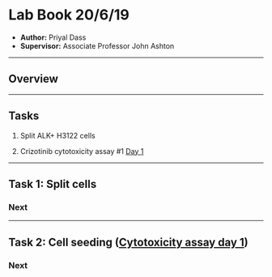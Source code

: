 # Lab Book 20/6/19
- **Author:** Priyal Dass
- **Supervisor:** Associate Professor John Ashton
------------------------------------------------------------------
## Overview

------------------------------------------------------------------
## Tasks

1. Split ALK+ H3122 cells


2. Crizotinib cytotoxicity assay #1 [Day 1](../Protocols/Cytotoxicity_assay.md)

------------------------------------------------------------------
## Task 1: Split cells

### Next
------------------------------------------------------------------
## Task 2: Cell seeding ([Cytotoxicity assay day 1](../Protocols/Cytotoxicity_assay.md))

### Next
